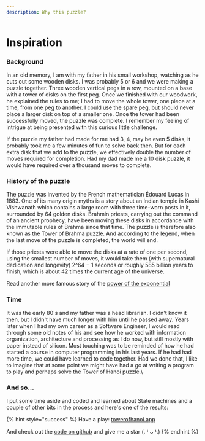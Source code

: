 ```yaml
---
description: Why this puzzle?
---
```


# Inspiration

### Background

In an old memory, I am with my father in his small workshop, watching as he cuts out some wooden disks. I was probably 5 or 6 and we were making a puzzle together. Three wooden vertical pegs in a row, mounted on a base with a tower of disks on the first peg. Once we finished with our woodwork, he explained the rules to me; I had to move the whole tower, one piece at a time, from one peg to another. I could use the spare peg, but should never place a larger disk on top of a smaller one. Once the tower had been successfully moved, the puzzle was complete. I remember my feeling of intrigue at being presented with this curious little challenge.

If the puzzle my father had made for me had 3, 4, may be even 5 disks, it probably took me a few minutes of fun to solve back then. But for each extra disk that we add to the puzzle, we effectively double the number of moves required for completion. Had my dad made me a 10 disk puzzle, it would have required over a thousand moves to complete.

### History of the puzzle

The puzzle was invented by the French mathematician Édouard Lucas in 1883. One of its many origin myths is a story about an Indian temple in Kashi Vishwanath which contains a large room with three time-worn posts in it, surrounded by 64 golden disks. Brahmin priests, carrying out the command of an ancient prophecy, have been moving these disks in accordance with the immutable rules of Brahma since that time. The puzzle is therefore also known as the Tower of Brahma puzzle. And according to the legend, when the last move of the puzzle is completed, the world will end.

If those priests were able to move the disks at a rate of one per second, using the smallest number of moves, it would take them (with supernatural dedication and longevity) 2^64 − 1 seconds or roughly 585 billion years to finish, which is about 42 times the current age of the universe.

Read another more famous story of the [power of the exponential](https://purposefocuscommitment.medium.com/the-rice-and-the-chess-board-story-the-power-of-exponential-growth-b1f7bd70aaca)

### Time

It was the early 80's and my father was a head librarian. I didn't know it then, but I didn't have much longer with him until he passed away. Years later when I had my own career as a Software Engineer, I would read through some old notes of his and see how he worked with information organization, architecture and processing as I do now, but still mostly with paper instead of silicon. Most touching was to be reminded of how he had started a course in computer programming in his last years. If he had had more time, we could have learned to code together. Had we done that, I like to imagine that at some point we might have had a go at writing a program to play and perhaps solve the Tower of Hanoi puzzle.\


### And so...

I put some time aside and coded and learned about State machines and a couple of other bits in the process and here's one of the results:

{% hint style="success" %}
Have a play: [towerofhanoi.app](https://towerofhanoi.app)

And check out the [code on github](https://github.com/justinphilpott/towerofhanoi) and give me a star (. ❛ ᴗ ❛.)
{% endhint %}
